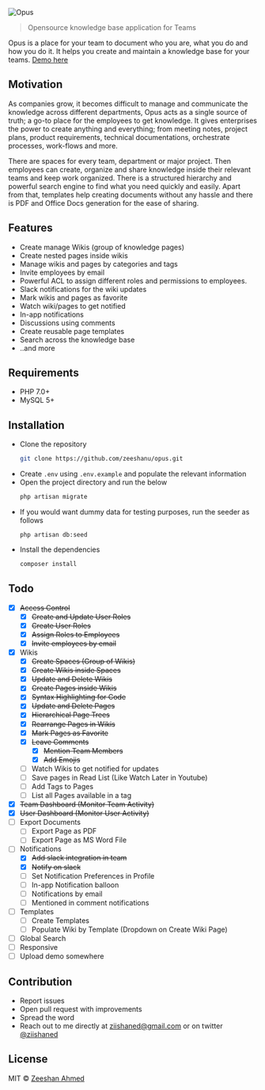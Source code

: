 ![Opus](http://i.imgur.com/WZvXEXY.png)

> Opensource knowledge base application for Teams

Opus is a place for your team to document who you are, what you do and how you do it. It helps you create and maintain a knowledge base for your teams. [Demo here](https://github.com/zeeshanu/opus/blob/master/demo.md) 


## Motivation
As companies grow, it becomes difficult to manage and communicate the knowledge across different departments, Opus acts as a single source of truth; a go-to place for the employees to get knowledge. It gives enterprises the power to create anything and everything; from meeting notes, project plans, product requirements, technical documentations, orchestrate processes, work-flows and more. 

There are spaces for every team, department or major project. Then employees can create, organize and share knowledge inside their relevant teams and keep work organized. There is a structured hierarchy and powerful search engine to find what you need quickly and easily. Apart from that, templates help creating documents without any hassle and there is PDF and Office Docs generation for the ease of sharing.

## Features

* Create manage Wikis (group of knowledge pages)
* Create nested pages inside wikis
* Manage wikis and pages by categories and tags
* Invite employees by email
* Powerful ACL to assign different roles and permissions to employees.
* Slack notifications for the wiki updates
* Mark wikis and pages as favorite
* Watch wiki/pages to get notified
* In-app notifications
* Discussions using comments
* Create reusable page templates
* Search across the knowledge base
* ..and more

## Requirements

* PHP 7.0+
* MySQL 5+

## Installation

- Clone the repository
  ```bash
  git clone https://github.com/zeeshanu/opus.git
  ```
- Create `.env` using `.env.example` and populate the relevant information
- Open the project directory and run the below
  ```bash
  php artisan migrate
  ``` 
- If you would want dummy data for testing purposes, run the seeder as follows
  ```
  php artisan db:seed
  ```
- Install the dependencies
  ```bash
  composer install
  ```

## Todo

- [x] ~~Access Control~~
  - [x] ~~Create and Update User Roles~~ 
  - [x] ~~Create User Roles~~
  - [x] ~~Assign Roles to Employees~~
  - [x] ~~Invite employees by email~~
- [x] Wikis
  - [x] ~~Create Spaces (Group of Wikis)~~ 
  - [x] ~~Create Wikis inside Spaces~~
  - [x] ~~Update and Delete Wikis~~
  - [x] ~~Create Pages inside Wikis~~
  - [x] ~~Syntax Highlighting for Code~~
  - [x] ~~Update and Delete Pages~~
  - [x] ~~Hierarchical Page Trees~~
  - [x] ~~Rearrange Pages in Wikis~~
  - [x] ~~Mark Pages as Favorite~~
  - [x] ~~Leave Comments~~
    - [x] ~~Mention Team Members~~
    - [x] ~~Add Emojis~~
  - [ ] Watch Wikis to get notified for updates
  - [ ] Save pages in Read List (Like Watch Later in Youtube)
  - [ ] Add Tags to Pages
  - [ ] List all Pages available in a tag
- [x] ~~Team Dashboard (Monitor Team Activity)~~
- [x] ~~User Dashboard (Monitor User Activity)~~
- [ ] Export Documents
    - [ ] Export Page as PDF
    - [ ] Export Page as MS Word File
- [ ] Notifications  
  - [x] ~~Add slack integration in team~~
  - [x] ~~Notify on slack~~
  - [ ] Set Notification Preferences in Profile
  - [ ] In-app Notification balloon
  - [ ] Notifications by email
  - [ ] Mentioned in comment notifications
- [ ] Templates
  - [ ] Create Templates
  - [ ] Populate Wiki by Template (Dropdown on Create Wiki Page)
- [ ] Global Search
- [ ] Responsive
- [ ] Upload demo somewhere

## Contribution

* Report issues
* Open pull request with improvements
* Spread the word
* Reach out to me directly at ziishaned@gmail.com or on twitter [@ziishaned](https://twitter.com/ziishaned)

## License
MIT © [Zeeshan Ahmed](https://github.com/zeeshanu)
